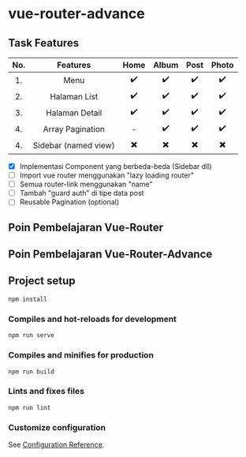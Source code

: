 # vue-router-advance

## Task Features
| No. | Features             | Home               | Album              | Post               | Photo              |
|:---:|:--------------------:|:------------------:|:------------------:|:------------------:|:------------------:|
| 1.  | Menu                 | :heavy_check_mark: | :heavy_check_mark: | :heavy_check_mark: | :heavy_check_mark: |
| 2.  | Halaman List         | :heavy_check_mark: | :heavy_check_mark: | :heavy_check_mark: | :heavy_check_mark: |
| 3.  | Halaman Detail       | :heavy_check_mark: | :heavy_check_mark: | :heavy_check_mark: | :heavy_check_mark: |
| 4.  | Array Pagination     | -                  | :heavy_check_mark: | :heavy_check_mark: | :heavy_check_mark: |
| 4.  | Sidebar (named view) | :heavy_multiplication_x: | :heavy_multiplication_x: | :heavy_multiplication_x: | :heavy_multiplication_x: |
- [x] Implementasi Component yang berbeda-beda (Sidebar dll)
- [ ] Import vue router menggunakan "lazy loading router"
- [ ] Semua router-link menggunakan "name"
- [ ] Tambah "guard auth" di tipe data post
- [ ] Reusable Pagination (optional)

## Poin Pembelajaran Vue-Router

## Poin Pembelajaran Vue-Router-Advance

## Project setup
```
npm install
```

### Compiles and hot-reloads for development
```
npm run serve
```

### Compiles and minifies for production
```
npm run build
```

### Lints and fixes files
```
npm run lint
```

### Customize configuration
See [Configuration Reference](https://cli.vuejs.org/config/).

